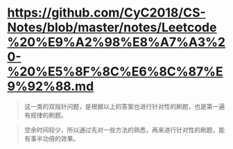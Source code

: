 # https://github.com/CyC2018/CS-Notes/blob/master/notes/Leetcode%20%E9%A2%98%E8%A7%A3%20-%20%E5%8F%8C%E6%8C%87%E9%92%88.md

> 这一类的双指针问题，是根据以上的答案也进行针对性的刷题，也是第一遍有规律的刷题。

> 空余时间较少，所以通过先对一些方法的熟悉，再来进行针对性的刷题，能有事半功倍的效果。
